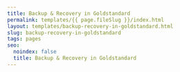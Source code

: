 ```yaml
---
title: Backup & Recovery in Goldstandard
permalink: templates/{{ page.fileSlug }}/index.html
layout: templates/backup-recovery-in-goldstandard.html
slug: backup-recovery-in-goldstandard
tags: pages
seo:
  noindex: false
  title: Backup & Recovery in Goldstandard
---
```



